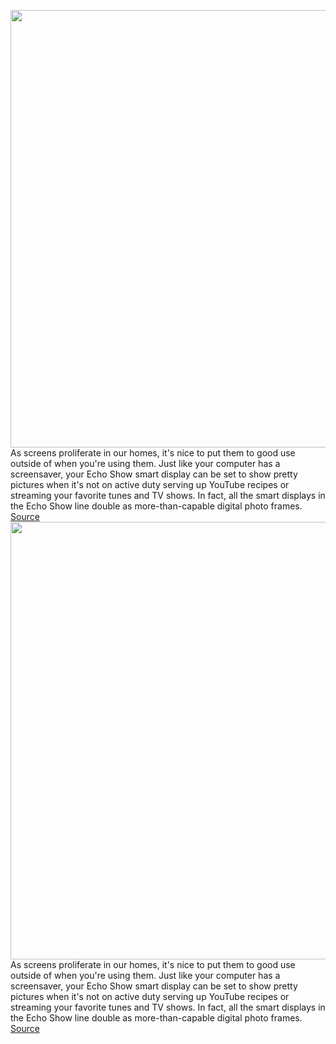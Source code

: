<img src='https://cdn.vox-cdn.com/thumbor/pWjeZBGETiFL-upepC9wVufgtV0=/0x0:2040x1360/1200x800/filters:focal(857x517:1183x843)/cdn.vox-cdn.com/uploads/chorus_image/image/70636082/jtuohy_220314_5085_0008.0.jpg' width='700px' /><br/>
As screens proliferate in our homes, it's nice to put them to good use outside of when you're using them. Just like your computer has a screensaver, your Echo Show smart display can be set to show pretty pictures when it's not on active duty serving up YouTube recipes or streaming your favorite tunes and TV shows. In fact, all the smart displays in the Echo Show line double as more-than-capable digital photo frames.
<a href='https://www.theverge.com/22982857/how-to-echo-show-amazon-digital-photo-frame'> Source <a/><img src='https://cdn.vox-cdn.com/thumbor/pWjeZBGETiFL-upepC9wVufgtV0=/0x0:2040x1360/1200x800/filters:focal(857x517:1183x843)/cdn.vox-cdn.com/uploads/chorus_image/image/70636082/jtuohy_220314_5085_0008.0.jpg' width='700px' /><br/>
As screens proliferate in our homes, it's nice to put them to good use outside of when you're using them. Just like your computer has a screensaver, your Echo Show smart display can be set to show pretty pictures when it's not on active duty serving up YouTube recipes or streaming your favorite tunes and TV shows. In fact, all the smart displays in the Echo Show line double as more-than-capable digital photo frames.
<a href='https://www.theverge.com/22982857/how-to-echo-show-amazon-digital-photo-frame'> Source <a/>